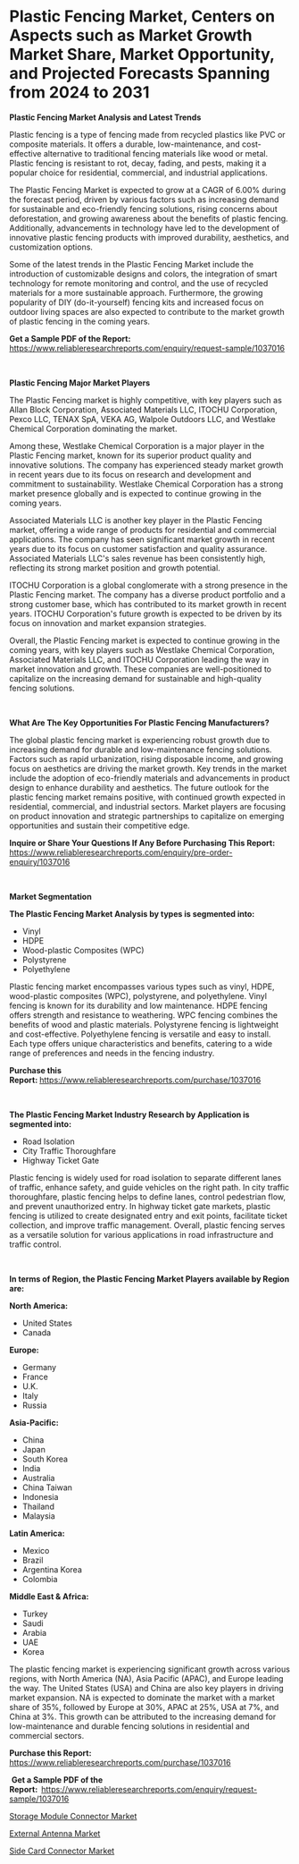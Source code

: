 <p><h1>Plastic Fencing Market, Centers on Aspects such as Market Growth Market Share, Market Opportunity, and Projected Forecasts Spanning from 2024 to 2031</h1></p><p><strong>Plastic Fencing Market Analysis and Latest Trends</strong></p>
<p><p>Plastic fencing is a type of fencing made from recycled plastics like PVC or composite materials. It offers a durable, low-maintenance, and cost-effective alternative to traditional fencing materials like wood or metal. Plastic fencing is resistant to rot, decay, fading, and pests, making it a popular choice for residential, commercial, and industrial applications.</p><p>The Plastic Fencing Market is expected to grow at a CAGR of 6.00% during the forecast period, driven by various factors such as increasing demand for sustainable and eco-friendly fencing solutions, rising concerns about deforestation, and growing awareness about the benefits of plastic fencing. Additionally, advancements in technology have led to the development of innovative plastic fencing products with improved durability, aesthetics, and customization options.</p><p>Some of the latest trends in the Plastic Fencing Market include the introduction of customizable designs and colors, the integration of smart technology for remote monitoring and control, and the use of recycled materials for a more sustainable approach. Furthermore, the growing popularity of DIY (do-it-yourself) fencing kits and increased focus on outdoor living spaces are also expected to contribute to the market growth of plastic fencing in the coming years.</p></p>
<p><strong>Get a Sample PDF of the Report:&nbsp;</strong> <a href="https://www.reliableresearchreports.com/enquiry/request-sample/1037016">https://www.reliableresearchreports.com/enquiry/request-sample/1037016</a></p>
<p>&nbsp;</p>
<p><strong>Plastic Fencing Major Market Players</strong></p>
<p><p>The Plastic Fencing market is highly competitive, with key players such as Allan Block Corporation, Associated Materials LLC, ITOCHU Corporation, Pexco LLC, TENAX SpA, VEKA AG, Walpole Outdoors LLC, and Westlake Chemical Corporation dominating the market. </p><p>Among these, Westlake Chemical Corporation is a major player in the Plastic Fencing market, known for its superior product quality and innovative solutions. The company has experienced steady market growth in recent years due to its focus on research and development and commitment to sustainability. Westlake Chemical Corporation has a strong market presence globally and is expected to continue growing in the coming years.</p><p>Associated Materials LLC is another key player in the Plastic Fencing market, offering a wide range of products for residential and commercial applications. The company has seen significant market growth in recent years due to its focus on customer satisfaction and quality assurance. Associated Materials LLC's sales revenue has been consistently high, reflecting its strong market position and growth potential.</p><p>ITOCHU Corporation is a global conglomerate with a strong presence in the Plastic Fencing market. The company has a diverse product portfolio and a strong customer base, which has contributed to its market growth in recent years. ITOCHU Corporation's future growth is expected to be driven by its focus on innovation and market expansion strategies.</p><p>Overall, the Plastic Fencing market is expected to continue growing in the coming years, with key players such as Westlake Chemical Corporation, Associated Materials LLC, and ITOCHU Corporation leading the way in market innovation and growth. These companies are well-positioned to capitalize on the increasing demand for sustainable and high-quality fencing solutions.</p></p>
<p>&nbsp;</p>
<p><strong>What Are The Key Opportunities For Plastic Fencing Manufacturers?</strong></p>
<p><p>The global plastic fencing market is experiencing robust growth due to increasing demand for durable and low-maintenance fencing solutions. Factors such as rapid urbanization, rising disposable income, and growing focus on aesthetics are driving the market growth. Key trends in the market include the adoption of eco-friendly materials and advancements in product design to enhance durability and aesthetics. The future outlook for the plastic fencing market remains positive, with continued growth expected in residential, commercial, and industrial sectors. Market players are focusing on product innovation and strategic partnerships to capitalize on emerging opportunities and sustain their competitive edge.</p></p>
<p><strong>Inquire or Share Your Questions If Any Before Purchasing This Report:</strong> <a href="https://www.reliableresearchreports.com/enquiry/pre-order-enquiry/1037016">https://www.reliableresearchreports.com/enquiry/pre-order-enquiry/1037016</a></p>
<p>&nbsp;</p>
<p><strong>Market Segmentation</strong></p>
<p><strong>The Plastic Fencing Market Analysis by types is segmented into:</strong></p>
<p><ul><li>Vinyl</li><li>HDPE</li><li>Wood-plastic Composites (WPC)</li><li>Polystyrene</li><li>Polyethylene</li></ul></p>
<p><p>Plastic fencing market encompasses various types such as vinyl, HDPE, wood-plastic composites (WPC), polystyrene, and polyethylene. Vinyl fencing is known for its durability and low maintenance. HDPE fencing offers strength and resistance to weathering. WPC fencing combines the benefits of wood and plastic materials. Polystyrene fencing is lightweight and cost-effective. Polyethylene fencing is versatile and easy to install. Each type offers unique characteristics and benefits, catering to a wide range of preferences and needs in the fencing industry.</p></p>
<p><strong>Purchase this Report:&nbsp;</strong><a href="https://www.reliableresearchreports.com/purchase/1037016">https://www.reliableresearchreports.com/purchase/1037016</a></p>
<p>&nbsp;</p>
<p><strong>The Plastic Fencing Market Industry Research by Application is segmented into:</strong></p>
<p><ul><li>Road Isolation</li><li>City Traffic Thoroughfare</li><li>Highway Ticket Gate</li></ul></p>
<p><p>Plastic fencing is widely used for road isolation to separate different lanes of traffic, enhance safety, and guide vehicles on the right path. In city traffic thoroughfare, plastic fencing helps to define lanes, control pedestrian flow, and prevent unauthorized entry. In highway ticket gate markets, plastic fencing is utilized to create designated entry and exit points, facilitate ticket collection, and improve traffic management. Overall, plastic fencing serves as a versatile solution for various applications in road infrastructure and traffic control.</p></p>
<p>&nbsp;</p>
<p><strong>In terms of Region, the Plastic Fencing Market Players available by Region are:</strong></p>
<p>
    <p> <strong> North America: </strong>
        <ul>
            <li>United States</li>
            <li>Canada</li>
        </ul>
        </p> 
    <p> <strong> Europe: </strong>
        <ul>
            <li>Germany</li>
            <li>France</li>
            <li>U.K.</li>
            <li>Italy</li>
            <li>Russia</li>
        </ul>
        </p> 
    <p> <strong> Asia-Pacific: </strong>
        <ul>
            <li>China</li>
            <li>Japan</li>
            <li>South Korea</li>
            <li>India</li>
            <li>Australia</li>
            <li>China Taiwan</li>
            <li>Indonesia</li>
            <li>Thailand</li>
            <li>Malaysia</li>
        </ul>
        </p> 
    <p> <strong> Latin America: </strong>
        <ul>
            <li>Mexico</li>
            <li>Brazil</li>
            <li>Argentina Korea</li>
            <li>Colombia</li>
        </ul>
        </p> 
    <p> <strong> Middle East & Africa: </strong>
        <ul>
            <li>Turkey</li>
            <li>Saudi</li>
            <li>Arabia</li>
            <li>UAE</li>
            <li>Korea</li>
        </ul>
    </p>
    </p>
<p><p>The plastic fencing market is experiencing significant growth across various regions, with North America (NA), Asia Pacific (APAC), and Europe leading the way. The United States (USA) and China are also key players in driving market expansion. NA is expected to dominate the market with a market share of 35%, followed by Europe at 30%, APAC at 25%, USA at 7%, and China at 3%. This growth can be attributed to the increasing demand for low-maintenance and durable fencing solutions in residential and commercial sectors.</p></p>
<p><strong>Purchase this Report: </strong><a href="https://www.reliableresearchreports.com/purchase/1037016">https://www.reliableresearchreports.com/purchase/1037016</a></p>
<p>&nbsp;<strong>Get a Sample PDF of the Report:&nbsp;&nbsp;</strong><a href="https://www.reliableresearchreports.com/enquiry/request-sample/1037016">https://www.reliableresearchreports.com/enquiry/request-sample/1037016</a></p>
<p><strong></strong></p>
<p><p><a href="https://view.publitas.com/reportprime-1/storage-module-connector-market-size-reflecting-a-forecast-till-2030-market-by-type-by-application-and-by-geography/">Storage Module Connector Market</a></p><p><a href="https://view.publitas.com/reportprime-1/external-antenna-market-research-report-provides-critical-insights-that-can-help-shape-business-development-and-investment-strategies/">External Antenna Market</a></p><p><a href="https://view.publitas.com/reportprime-1/global-side-card-connector-market-by-types-applications-and-major-players-with-regional-growth-rate-analysis-and-development-situation-from-2023-to-2030/">Side Card Connector Market</a></p></p>